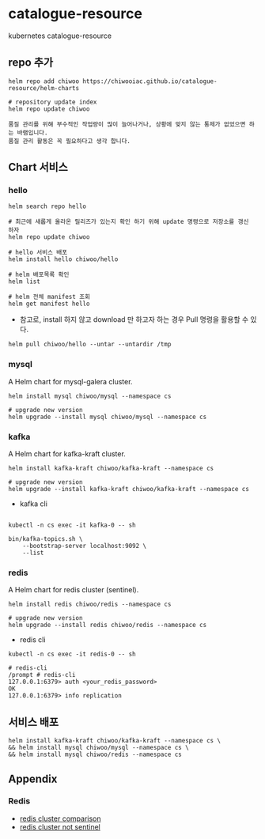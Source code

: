 # catalogue-resource
kubernetes catalogue-resource

## repo 추가
```
helm repo add chiwoo https://chiwooiac.github.io/catalogue-resource/helm-charts

# repository update index
helm repo update chiwoo
```

```
품질 관리를 위해 부수적인 작업량이 많이 늘어나거나, 상황에 맞지 않는 통제가 없었으면 하는 바램입니다.
품질 관리 활동은 꼭 필요하다고 생각 합니다. 

```
## Chart 서비스

### hello
```
helm search repo hello

# 최근에 새롭게 올라온 릴리즈가 있는지 확인 하기 위해 update 명령으로 저장소를 갱신 하자
helm repo update chiwoo

# hello 서비스 배포
helm install hello chiwoo/hello

# helm 배포목록 확인
helm list

# helm 전체 manifest 조회
helm get manifest hello
```
- 참고로, install 하지 않고 download 만 하고자 하는 경우 Pull 명령을 활용할 수 있다.
```
helm pull chiwoo/hello --untar --untardir /tmp
```

### mysql
A Helm chart for mysql-galera cluster.
```
helm install mysql chiwoo/mysql --namespace cs 

# upgrade new version
helm upgrade --install mysql chiwoo/mysql --namespace cs
```

### kafka
A Helm chart for kafka-kraft cluster.
```
helm install kafka-kraft chiwoo/kafka-kraft --namespace cs 

# upgrade new version
helm upgrade --install kafka-kraft chiwoo/kafka-kraft --namespace cs
```

- kafka cli
```

kubectl -n cs exec -it kafka-0 -- sh

bin/kafka-topics.sh \
    --bootstrap-server localhost:9092 \
    --list
```

### redis
A Helm chart for redis cluster (sentinel).

```
helm install redis chiwoo/redis --namespace cs 

# upgrade new version
helm upgrade --install redis chiwoo/redis --namespace cs
```

- redis cli
```
kubectl -n cs exec -it redis-0 -- sh

# redis-cli
/prompt # redis-cli
127.0.0.1:6379> auth <your_redis_password>
OK
127.0.0.1:6379> info replication
```

## 서비스 배포
```shell
helm install kafka-kraft chiwoo/kafka-kraft --namespace cs \
&& helm install mysql chiwoo/mysql --namespace cs \
&& helm install mysql chiwoo/redis --namespace cs
```

## Appendix

### Redis
- [redis cluster comparison](https://medium.com/hepsiburadatech/redis-solutions-standalone-vs-sentinel-vs-cluster-f46e703307a9)
- [redis cluster not sentinel](https://github.com/sobotklp/kubernetes-redis-cluster)
